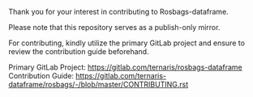 Thank you for your interest in contributing to Rosbags-dataframe.

Please note that this repository serves as a publish-only mirror.

For contributing, kindly utilize the primary GitLab project and ensure to review the contribution guide beforehand.

Primary GitLab Project: https://gitlab.com/ternaris/rosbags-dataframe
Contribution Guide: https://gitlab.com/ternaris-dataframe/rosbags/-/blob/master/CONTRIBUTING.rst
